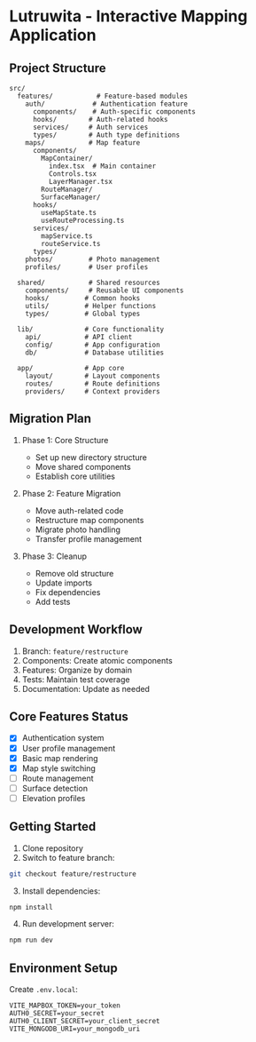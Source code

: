 # Lutruwita - Interactive Mapping Application

## Project Structure

```
src/
  features/           # Feature-based modules
    auth/            # Authentication feature
      components/    # Auth-specific components
      hooks/        # Auth-related hooks
      services/     # Auth services
      types/        # Auth type definitions
    maps/           # Map feature
      components/   
        MapContainer/
          index.tsx  # Main container
          Controls.tsx
          LayerManager.tsx
        RouteManager/
        SurfaceManager/
      hooks/
        useMapState.ts
        useRouteProcessing.ts
      services/
        mapService.ts
        routeService.ts
      types/
    photos/         # Photo management
    profiles/       # User profiles

  shared/           # Shared resources
    components/     # Reusable UI components
    hooks/         # Common hooks
    utils/         # Helper functions
    types/         # Global types

  lib/             # Core functionality
    api/           # API client
    config/        # App configuration
    db/            # Database utilities

  app/             # App core
    layout/        # Layout components
    routes/        # Route definitions
    providers/     # Context providers
```

## Migration Plan

1. Phase 1: Core Structure
   - Set up new directory structure
   - Move shared components
   - Establish core utilities

2. Phase 2: Feature Migration
   - Move auth-related code
   - Restructure map components
   - Migrate photo handling
   - Transfer profile management

3. Phase 3: Cleanup
   - Remove old structure
   - Update imports
   - Fix dependencies
   - Add tests

## Development Workflow

1. Branch: `feature/restructure`
2. Components: Create atomic components
3. Features: Organize by domain
4. Tests: Maintain test coverage
5. Documentation: Update as needed

## Core Features Status

- [x] Authentication system
- [x] User profile management
- [x] Basic map rendering
- [x] Map style switching
- [ ] Route management
- [ ] Surface detection
- [ ] Elevation profiles

## Getting Started

1. Clone repository
2. Switch to feature branch:
```bash
git checkout feature/restructure
```
3. Install dependencies:
```bash
npm install
```
4. Run development server:
```bash
npm run dev
```

## Environment Setup

Create `.env.local`:
```
VITE_MAPBOX_TOKEN=your_token
AUTH0_SECRET=your_secret
AUTH0_CLIENT_SECRET=your_client_secret
VITE_MONGODB_URI=your_mongodb_uri
```